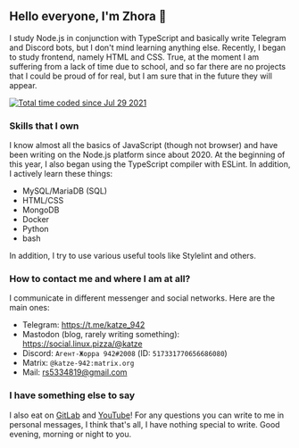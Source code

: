 ## Hello everyone, I'm Zhora 👋

I study Node.js in conjunction with TypeScript and basically write Telegram and Discord bots, but I don't mind learning anything else. Recently, I began to study frontend, namely HTML and CSS. True, at the moment I am suffering from a lack of time due to school, and so far there are no projects that I could be proud of for real, but I am sure that in the future they will appear.

<a href="https://wakatime.com/@2b731b60-026d-46e7-bd7e-11cf97431277"><img src="https://wakatime.com/badge/user/2b731b60-026d-46e7-bd7e-11cf97431277.svg" alt="Total time coded since Jul 29 2021" /></a>

### Skills that I own
I know almost all the basics of JavaScript (though not browser) and have been writing on the Node.js platform since about 2020. At the beginning of this year, I also began using the TypeScript compiler with ESLint. In addition, I actively learn these things:
- MySQL/MariaDB (SQL)
- HTML/CSS
- MongoDB
- Docker
- Python
- bash

In addition, I try to use various useful tools like Stylelint and others.
### How to contact me and where I am at all?
I communicate in different messenger and social networks. Here are the main ones:
 - Telegram: https://t.me/katze_942
 - Mastodon (blog, rarely writing something): https://social.linux.pizza/@katze
 - Discord: `Агент-Жорра 942#2008` (ID: `517331770656686080`)
 - Matrix: `@katze-942:matrix.org`
 - Mail: rs5334819@gmail.com

### I have something else to say
I also eat on [GitLab](https://gitlab.com/DarkVessel/) and [YouTube](https://www.youtube.com/channel/UChoAy5_itTHfsngdbRFhR)! For any questions you can write to me in personal messages, I think that's all, I have nothing special to write. Good evening, morning or night to you.

<!--
**DarkVessel/DarkVessel** is a ✨ _special_ ✨ repository because its `README.md` (this file) appears on your GitHub profile.

Here are some ideas to get you started:

- 🔭 I’m currently working on ...
- 🌱 I’m currently learning ...
- 👯 I’m looking to collaborate on ...
- 🤔 I’m looking for help with ...
- 💬 Ask me about ...
- 📫 How to reach me: ...
- 😄 Pronouns: ...
- ⚡ Fun fact: ...
-->
